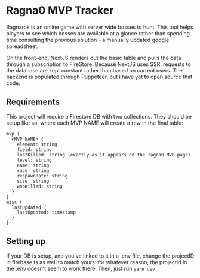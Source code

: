 # Ragna0 MVP Tracker

Ragnarok is an online game with server wide bosses to hunt. This tool helps players to see which bosses are available at a glance rather than spending time consulting the previous solution - a manually updated google spreadsheet.

On the front-end, NextJS renders out the basic table and pulls the data through a subscription to FireStore. Because NextJS uses SSR, requests to the database are kept constant rather than based on current users. The backend is populated through Puppeteer, but I have yet to open source that code.

## Requirements

This project will require a Firestore DB with two collections.
They should be setup like so, where each MVP NAME will create a row in the final table:

```
mvp {
  <MVP NAME> {
    element: string
    field: string
    lastKilled: string (exactly as it appears on the ragna0 MVP page)
    level: string
    name: string
    race: string
    respawnRate: string
    size: string
    whoKilled: string
  }
}
misc {
  lastUpdated {
    lastUpdated: timestamp
  }
}
```

## Setting up

If your DB is setup, and you've linked to it in a .env file, change the projectID in firebase.ts as well to match yours: for whatever reason, the projectId in the .env doesn't seem to work there.
Then, just run `yarn dev`
